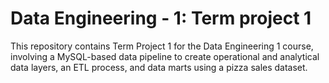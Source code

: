 # Data Engineering - 1: Term project 1 
This repository contains Term Project 1 for the Data Engineering 1 course, involving a MySQL-based data pipeline to create operational and analytical data layers, an ETL process, and data marts using a pizza sales dataset.
